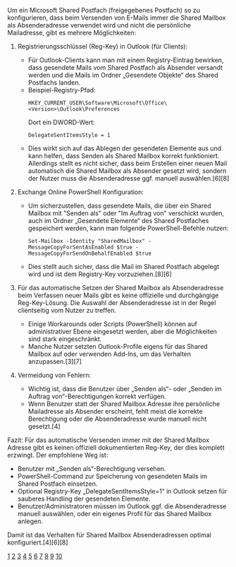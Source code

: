 Um ein Microsoft Shared Postfach (freigegebenes Postfach) so zu konfigurieren, dass beim Versenden von E-Mails immer die Shared Mailbox als Absenderadresse verwendet wird und nicht die persönliche Mailadresse, gibt es mehrere Möglichkeiten:

1. Registrierungsschlüssel (Reg-Key) in Outlook (für Clients):
   - Für Outlook-Clients kann man mit einem Registry-Eintrag bewirken, dass gesendete Mails vom Shared Postfach als Absender versandt werden und die Mails im Ordner „Gesendete Objekte“ des Shared Postfachs landen.
   - Beispiel-Registry-Pfad:
     ```
     HKEY_CURRENT_USER\Software\Microsoft\Office\<Version>\Outlook\Preferences
     ```
     Dort ein DWORD-Wert:
     ```
     DelegateSentItemsStyle = 1
     ```
   - Dies wirkt sich auf das Ablegen der gesendeten Elemente aus und kann helfen, dass Senden als Shared Mailbox korrekt funktioniert. Allerdings stellt es nicht sicher, dass beim Erstellen einer neuen Mail automatisch die Shared Mailbox als Absender gesetzt wird, sondern der Nutzer muss die Absenderadresse ggf. manuell auswählen.[6][8]

2. Exchange Online PowerShell Konfiguration:
   - Um sicherzustellen, dass gesendete Mails, die über ein Shared Mailbox mit "Senden als" oder "Im Auftrag von" verschickt wurden, auch im Ordner „Gesendete Elemente“ des Shared Postfaches gespeichert werden, kann man folgende PowerShell-Befehle nutzen:
     ```
     Set-Mailbox -Identity "SharedMailbox" -MessageCopyForSentAsEnabled $true -MessageCopyForSendOnBehalfEnabled $true
     ```
   - Dies stellt auch sicher, dass die Mail im Shared Postfach abgelegt wird und ist dem Registry-Key vorzuziehen.[8][6]

3. Für das automatische Setzen der Shared Mailbox als Absenderadresse beim Verfassen neuer Mails gibt es keine offizielle und durchgängige Reg-Key-Lösung. Die Auswahl der Absenderadresse ist in der Regel clientseitig vom Nutzer zu treffen.
   - Einige Workarounds oder Scripts (PowerShell) können auf administrativer Ebene eingesetzt werden, aber die Möglichkeiten sind stark eingeschränkt.
   - Manche Nutzer setzten Outlook-Profile eigens für das Shared Mailbox auf oder verwenden Add-Ins, um das Verhalten anzupassen.[3][7]

4. Vermeidung von Fehlern:
   - Wichtig ist, dass die Benutzer über „Senden als“- oder „Senden im Auftrag von“-Berechtigungen korrekt verfügen.
   - Wenn Benutzer statt der Shared Mailbox Adresse ihre persönliche Mailadresse als Absender erscheint, fehlt meist die korrekte Berechtigung oder die Absenderadresse wurde manuell nicht gesetzt.[4]

Fazit:
Für das automatische Versenden immer mit der Shared Mailbox Adresse gibt es keinen offiziell dokumentierten Reg-Key, der dies komplett erzwingt. Der empfohlene Weg ist:

- Benutzer mit „Senden als“-Berechtigung versehen.
- PowerShell-Command zur Speicherung von gesendeten Mails im Shared Postfach einsetzen.
- Optional Registry-Key „DelegateSentItemsStyle=1“ in Outlook setzen für sauberes Handling der gesendeten Elemente.
- Benutzer/Administratoren müssen im Outlook ggf. die Absenderadresse manuell auswählen, oder ein eigenes Profil für das Shared Mailbox anlegen.

Damit ist das Verhalten für Shared Mailbox Absenderadressen optimal konfiguriert.[4][6][8]

[1](https://learn.microsoft.com/de-de/microsoft-365/admin/email/about-shared-mailboxes?view=o365-worldwide)
[2](https://learn.microsoft.com/de-de/microsoft-365/admin/email/configure-a-shared-mailbox?view=o365-worldwide)
[3](https://www.anleitungen.rrze.fau.de/e-mail/exchange/shared-mailbox-als-primaere-absendeadresse-konfigurieren/)
[4](https://www.reddit.com/r/sysadmin/comments/1nquz1g/ps_to_change_the_send_address_of_shared_mailbox/)
[5](https://learn.microsoft.com/de-de/answers/questions/4712440/von-automatisch-bei-antwort-aus-freigegebenen-post)
[6](https://www.msxfaq.de/konzepte/sharedmailbox.htm)
[7](https://learn.microsoft.com/de-de/answers/questions/4574541/shared-mailbox-als-standard-versandadresse-festleg?forum=outlook_com-all)
[8](https://www.frankysweb.de/exchange-2016-freigegebene-postfcher-shared-mailbox/)
[9](https://www.mcseboard.de/topic/222865-shared-mailbox-von-feld/)
[10](https://www.hardwareluxx.de/community/threads/freigegebenes-postfach-in-outlook.1347435/)
